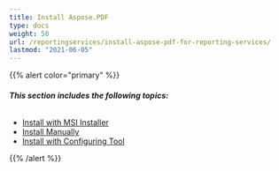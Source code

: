 ```yaml
---
title: Install Aspose.PDF
type: docs
weight: 50
url: /reportingservices/install-aspose-pdf-for-reporting-services/
lastmod: "2021-06-05"
---
```


{{% alert color="primary" %}}

###### **This section includes the following topics:**
- [Install with MSI Installer](/pdf/reportingservices/install-with-msi-installer/)
- [Install Manually](/pdf/reportingservices/install-manually/)
- [Install with Configuring Tool](/pdf/reportingservices/install-with-configuring-tool/)

{{% /alert %}}

